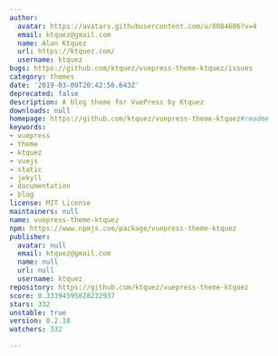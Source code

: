 ```yaml
---
author:
  avatar: https://avatars.githubusercontent.com/u/8084606?v=4
  email: ktquez@gmail.com
  name: Alan Ktquez
  url: https://ktquez.com/
  username: ktquez
bugs: https://github.com/ktquez/vuepress-theme-ktquez/issues
category: themes
date: '2019-03-09T20:42:56.643Z'
deprecated: false
description: A blog theme for VuePress by Ktquez
downloads: null
homepage: https://github.com/ktquez/vuepress-theme-ktquez#readme
keywords:
- vuepress
- theme
- ktquez
- vuejs
- static
- jekyll
- documentation
- blog
license: MIT License
maintainers: null
name: vuepress-theme-ktquez
npm: https://www.npmjs.com/package/vuepress-theme-ktquez
publisher:
  avatar: null
  email: ktquez@gmail.com
  name: null
  url: null
  username: ktquez
repository: https://github.com/ktquez/vuepress-theme-ktquez
score: 0.33394595828232937
stars: 332
unstable: true
version: 0.2.18
watchers: 332

---
```


